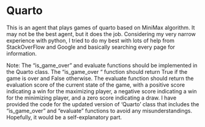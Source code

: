 # Quarto
This is an agent that plays games of quarto based on MiniMax algorithm.
It may not be the best  agent, but it does the job. Considering my very narrow experience with python, I tried to do my best with lots of help from StackOverFlow and Google and basically searching every page for information.


Note: 
The “is_game_over” and evaluate functions should be implemented in the Quarto class. The “is_game_over “ function should return True if the game is over and False otherwise. The evaluate function should return the evaluation score of the current state of the game, with a positive score indicating a win for the maximizing player, a negative score indicating a win for the minimizing player, and a zero  score indicating a draw.
I have provided the code for the updated version of ‘Quarto’ class that includes the “is_game_over” and “evaluate” functions to avoid any misunderstandings. Hopefully, it would be a self-explanatory part.

